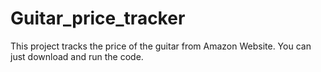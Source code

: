 # Guitar_price_tracker
This project tracks the price of the guitar from Amazon Website.
You can just download and run the code.
